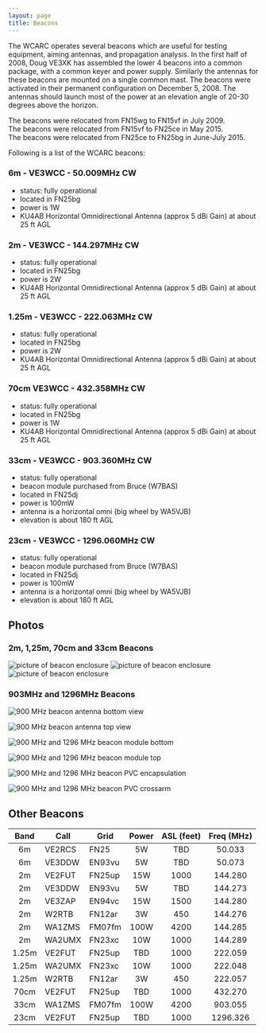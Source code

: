 ```yaml
---
layout: page
title: Beacons
---
```


The WCARC operates several beacons which are useful for testing equipment, aiming antennas, and propagation analysis.
In the first half of 2008, Doug VE3XK has assembled the lower 4 beacons into a common package, with a common keyer and
power supply. Similarly the antennas for these beacons are mounted on a single common mast. The beacons were activated
in their permanent configuration on December 5, 2008. The antennas should launch most of the power at an
elevation angle of 20-30 degrees above the horizon.

The beacons were relocated from FN15wg to FN15vf in July 2009.  
The beacons were relocated from FN15vf to FN25ce in May 2015.  
The beacons were relocated from FN25ce to FN25bg in June-July 2015.

Following is a list of the WCARC beacons:

### 6m - VE3WCC - 50.009MHz CW
* status: fully operational
* located in FN25bg
* power is 1W
* KU4AB Horizontal Omnidirectional Antenna (approx 5 dBi Gain) at about 25 ft AGL

### 2m - VE3WCC - 144.297MHz CW
* status: fully operational
* located in FN25bg
* power is 2W
* KU4AB Horizontal Omnidirectional Antenna (approx 5 dBi Gain) at about 25 ft AGL

### 1.25m - VE3WCC - 222.063MHz CW
* status: fully operational
* located in FN25bg
* power is 2W
* KU4AB Horizontal Omnidirectional Antenna (approx 5 dBi Gain) at about 25 ft AGL

### 70cm VE3WCC - 432.358MHz CW
* status: fully operational
* located in FN25bg
* power is 1W
* KU4AB Horizontal Omnidirectional Antenna (approx 5 dBi Gain) at about 25 ft AGL

### 33cm - VE3WCC - 903.360MHz CW
* status: fully operational
* beacon module purchased from Bruce (W7BAS)
* located in FN25dj
* power is 100mW
* antenna is a horizontal omni (big wheel by WA5VJB)
* elevation is about 180 ft AGL

### 23cm - VE3WCC - 1296.060MHz CW
* status: fully operational
* beacon module purchased from Bruce (W7BAS)
* located in FN25dj
* power is 100mW
* antenna is a horizontal omni (big wheel by WA5VJB)
* elevation is about 180 ft AGL

## Photos

### 2m, 1,25m, 70cm and 33cm Beacons

![picture of beacon enclosure](images/beaconants01.jpg)
![picture of beacon enclosure](images/beaconsontower01.jpg)
![picture of beacon enclosure](images/beaconenclosure01.jpg)

### 903MHz and 1296MHz Beacons

![900 MHz beacon antenna bottom view](images/900mhz_ant_bottom_01.jpg)

![900 MHz beacon antenna top view](images/900mhz_ant_top_01.jpg)

![900 MHz and 1296 MHz beacon module bottom](images/beacon_module_bottom_01.jpg)

![900 MHz and 1296 MHz beacon module top](images/beacon_module_top_01.jpg)

![900 MHz and 1296 MHz beacon PVC encapsulation](images/pvc_beacon_encapsulation_01.jpg)

![900 MHz and 1296 MHz beacon PVC crossarm](images/pvc_beacons_crossarm1.jpg)

## Other Beacons

| Band  | Call   | Grid   | Power | ASL (feet) | Freq (MHz) |
|:-----:|--------|--------|:-----:|:----------:|:----------:|
| 6m    | VE2RCS | FN25   | 5W    | TBD        | 50.033     |
| 6m    | VE3DDW | EN93vu | 5W    | TBD        | 50.073     |
| 2m    | VE2FUT | FN25up | 15W   | 1000       | 144.280    |
| 2m    | VE3DDW | EN93vu | 5W    | TBD        | 144.273    |
| 2m    | VE3ZAP | EN94vc | 15W   | 1500       | 144.280    |
| 2m    | W2RTB  | FN12ar | 3W    | 450        | 144.276    |
| 2m    | WA1ZMS | FM07fm | 100W  | 4200       | 144.285    |
| 2m    | WA2UMX | FN23xc | 10W   | 1000       | 144.289    |
| 1.25m | VE2FUT | FN25up | TBD   | 1000       | 222.059    |
| 1.25m | WA2UMX | FN23xc | 10W   | 1000       | 222.048    |
| 1.25m | W2RTB  | FN12ar | 3W    | 450        | 222.057    |
| 70cm  | VE2FUT | FN25up | TBD   | 1000       | 432.270    |
| 33cm  | WA1ZMS | FM07fm | 100W  | 4200       | 903.055    |
| 23cm  | VE2FUT | FN25up | TBD   | 1000       | 1296.326   |
